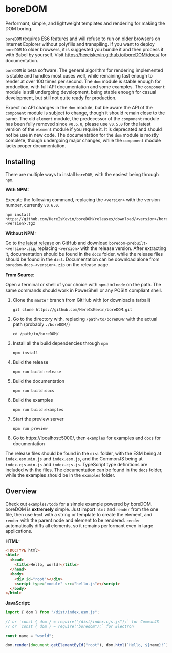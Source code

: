 # boreDOM

Performant, simple, and lightweight templates and rendering for making the DOM boring.

`boreDOM` requires ES6 features and will refuse to run on older browsers on Internet Explorer without polyfills and transpiling. If you want to deploy `boreDOM` to older browsers, it is suggested you bundle it and then process it with Babel by yourself. Visit https://hereiskevin.github.io/boreDOM/docs/ for documentation.

`boreDOM` is beta software. The general algorithm for rendering implemented is stable and handles most cases well, while remaining fast enough to render at over 100 times per second. The `dom` module is stable enough for production, with full API documentation and some examples. The `component` module is still undergoing development, being stable enough for casual development, but still not quite ready for production.

Expect no API changes in the `dom` module, but be aware the API of the `component` module is subject to change, though it should remain close to the same. The old `element` module, the predecessor of the `component` module has been fully removed since `v0.6.0`, please use `v0.5.0` for the latest version of the `element` module if you require it. It is deprecated and should not be use in new code. The documentation for the `dom` module is mostly complete, though undergoing major changes, while the `component` module lacks proper documentation.

## Installing

There are multiple ways to install `boreDOM`, with the easiest being through `npm`.

**With NPM:**

Execute the following command, replacing the `<version>` with the version number, currently `v0.6.0`.

```shell
npm install https://github.com/HereIsKevin/boreDOM/releases/download/<version>/boredom-<version>.tgz
```

**Without NPM:**

Go to [the latest release](https://github.com/HereIsKevin/boreDOM/releases/latest/) on GitHub and download `boredom-prebuilt-<version>.zip`, replacing `<version>` with the release version. After extracting it, documentation should be found in the `docs` folder, while the release files should be found in the `dist`. Documentation can be download alone from `boredom-docs-<version>.zip` on the release page.

**From Source:**

Open a terminal or shell of your choice with `npm` and `node` on the path. The same commands should work in PowerShell or any POSIX compliant shell.

1. Clone the `master` branch from GitHub with (or download a tarball)

   ```shell
   git clone https://github.com/HereIsKevin/boreDOM.git
   ```

2. Go to the directory with, replacing `/path/to/boreDOM/` with the actual path (probably `./boreDOM/`)

   ```shell
   cd /path/to/boreDOM/
   ```

3. Install all the build dependencies through `npm`

   ```shell
   npm install
   ```

4. Build the release

   ```shell
   npm run build:release
   ```

5. Build the documentation

   ```shell
   npm run build:docs
   ```

6. Build the examples

   ```shell
   npm run build:examples
   ```

7. Start the preview server

   ```shell
   npm run preview
   ```

8. Go to https://localhost:5000/, then `examples` for examples and `docs` for documentation

The release files should be found in the `dist` folder, with the ESM being at `index.esm.min.js` and `index.esm.js`, and the CommonJS being at `index.cjs.min.js` and `index.cjs.js`. TypeScript type definitions are included with the files. The documentation can be found in the `docs` folder, while the examples should be in the `examples` folder.

## Overview

Check out `examples/todo` for a simple example powered by boreDOM. boreDOM is **extremely** simple. Just import `html` and `render` from the one file, then use `html` with a string or template to create the element, and `render` with the parent node and element to be rendered. `render` automatically diffs all elements, so it remains performant even in large applications.

**HTML:**

```html
<!DOCTYPE html>
<html>
  <head>
    <title>Hello, world!</title>
  </head>
  <body>
    <div id="root"></div>
    <script type="module" src="hello.js"></script>
  </body>
</html>
```

**JavaScript:**

```javascript
import { dom } from "/dist/index.esm.js";

// or `const { dom } = require("/dist/index.cjs.js");` for CommonJS
// or `const { dom } = require("boredom");` for Electron

const name = "world";

dom.render(document.getElementById("root"), dom.html(`Hello, ${name}!`));
```
